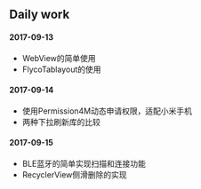 ## Daily work

#### 2017-09-13
* WebView的简单使用
* FlycoTablayout的使用

#### 2017-09-14
* 使用Permission4M动态申请权限，适配小米手机
* 两种下拉刷新库的比较

#### 2017-09-15
* BLE蓝牙的简单实现扫描和连接功能
* RecyclerView侧滑删除的实现